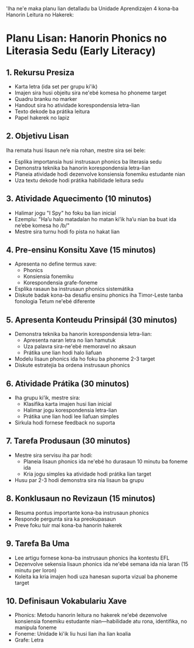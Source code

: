 'Iha ne'e maka planu lian detalladu ba Unidade Aprendizajen 4 kona-ba Hanorin Leitura no Hakerek:

# Planu Lisan: Hanorin Phonics no Literasia Sedu (Early Literacy)

## 1. Rekursu Presiza

- Karta letra (ida set per grupu ki'ik)
- Imajen sira husi objeitu sira ne'ebé komesa ho phoneme target 
- Quadru branku no marker
- Handout sira ho atividade korespondensia letra-lian
- Texto dekode ba prátika leitura
- Papel hakerek no lapiz

## 2. Objetivu Lisan

Iha remata husi lisaun ne’e nia rohan, mestre sira sei bele:
- Esplika importansia husi instrusaun phonics ba literasia sedu
- Demonstra teknika ba hanorin korespondensia letra-lian
- Planeia atividade hodi dezenvolve konsiensia fonemiku estudante nian
- Uza textu dekode hodi prátika habilidade leitura sedu

## 3. Atividade Aquecimento (10 minutos)

- Halimar jogu "I Spy" ho foku ba lian inicial
- Ezemplu: "Ha’u halo matadalan ho matan ki’ik ha’u nian ba buat ida ne’ebe komesa ho /b/"
- Mestre sira turnu hodi fo pista no hakat lian

## 4. Pre-ensinu Konsitu Xave (15 minutos)

- Apresenta no define termus xave:
  - Phonics
  - Konsiensia fonemiku
  - Korespondensia grafe-foneme
- Esplika rasaun ba instrusaun phonics sistemátika
- Diskute badak kona-ba desafiu ensinu phonics iha Timor-Leste tanba fonologia Tetum ne'ebé diferente

## 5. Apresenta Konteudu Prinsipál (30 minutos)

- Demonstra teknika ba hanorin korespondensia letra-lian:
  - Apresenta naran letra no lian hamutuk
  - Uza palavra sira-ne'ebé memoravel no aksaun
  - Prátika une lian hodi halo liafuan
- Modelu lisaun phonics ida ho foku ba phoneme 2-3 target
- Diskute estratejia ba ordena instrusaun phonics

## 6. Atividade Prátika (30 minutos)

- Iha grupu ki’ik, mestre sira:
  - Klasifika karta imajen husi lian inicial
  - Halimar jogu korespondensia letra-lian
  - Prátika une lian hodi lee liafuan simples
- Sirkula hodi fornese feedback no suporta

## 7. Tarefa Produsaun (30 minutos)

- Mestre sira servisu iha par hodi:
  - Planeia lisaun phonics ida ne'ebé ho durasaun 10 minutu ba foneme ida
  - Kria jogu simples ka atividade hodi prátika lian target
- Husu par 2-3 hodi demonstra sira nia lisaun ba grupu

## 8. Konklusaun no Revizaun (15 minutos)

- Resuma pontus importante kona-ba instrusaun phonics
- Responde pergunta sira ka preokupasaun
- Preve foku tuir mai kona-ba hanorin hakerek

## 9. Tarefa Ba Uma

- Lee artigu fornese kona-ba instrusaun phonics iha kontestu EFL
- Dezenvolve sekensia lisaun phonics ida ne'ebé semana ida nia laran (15 minutu per loron)
- Koleita ka kria imajen hodi uza hanesan suporta vizual ba phoneme target

## 10. Definisaun Vokabulariu Xave

- Phonics: Metodu hanorin leitura no hakerek ne'ebé dezenvolve konsiensia fonemiku estudante nian—habilidade atu rona, identifika, no manipula foneme
- Foneme: Unidade ki'ik liu husi lian iha lian koalia
- Grafe: Letra